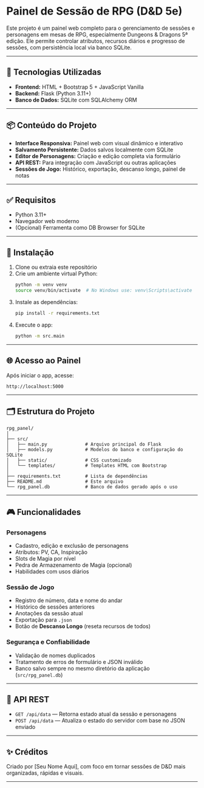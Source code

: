 
# Painel de Sessão de RPG (D&D 5e)

Este projeto é um painel web completo para o gerenciamento de sessões e personagens em mesas de RPG, especialmente Dungeons & Dragons 5ª edição. Ele permite controlar atributos, recursos diários e progresso de sessões, com persistência local via banco SQLite.

---

## 🧰 Tecnologias Utilizadas

- **Frontend:** HTML + Bootstrap 5 + JavaScript Vanilla
- **Backend:** Flask (Python 3.11+)
- **Banco de Dados:** SQLite com SQLAlchemy ORM

---

## 📦 Conteúdo do Projeto

- **Interface Responsiva:** Painel web com visual dinâmico e interativo
- **Salvamento Persistente:** Dados salvos localmente com SQLite
- **Editor de Personagens:** Criação e edição completa via formulário
- **API REST:** Para integração com JavaScript ou outras aplicações
- **Sessões de Jogo:** Histórico, exportação, descanso longo, painel de notas

---

## ✅ Requisitos

- Python 3.11+
- Navegador web moderno
- (Opcional) Ferramenta como DB Browser for SQLite

---

## 🚀 Instalação

1. Clone ou extraia este repositório
2. Crie um ambiente virtual Python:
   ```bash
   python -m venv venv
   source venv/bin/activate  # No Windows use: venv\Scripts\activate
   ```
3. Instale as dependências:
   ```bash
   pip install -r requirements.txt
   ```
4. Execute o app:
   ```bash
   python -m src.main
   ```

---

## 🌐 Acesso ao Painel

Após iniciar o app, acesse:

```
http://localhost:5000
```

---

## 🗂️ Estrutura do Projeto

```
rpg_panel/
│
├── src/
│   ├── main.py              # Arquivo principal do Flask
│   ├── models.py            # Modelos do banco e configuração do SQLite
│   ├── static/              # CSS customizado
│   └── templates/           # Templates HTML com Bootstrap
│
├── requirements.txt         # Lista de dependências
├── README.md                # Este arquivo
└── rpg_panel.db             # Banco de dados gerado após o uso
```

---

## 🎮 Funcionalidades

### Personagens
- Cadastro, edição e exclusão de personagens
- Atributos: PV, CA, Inspiração
- Slots de Magia por nível
- Pedra de Armazenamento de Magia (opcional)
- Habilidades com usos diários

### Sessão de Jogo
- Registro de número, data e nome do andar
- Histórico de sessões anteriores
- Anotações da sessão atual
- Exportação para `.json`
- Botão de **Descanso Longo** (reseta recursos de todos)

### Segurança e Confiabilidade
- Validação de nomes duplicados
- Tratamento de erros de formulário e JSON inválido
- Banco salvo sempre no mesmo diretório da aplicação (`src/rpg_panel.db`)

---

## 🧪 API REST

- `GET /api/data` — Retorna estado atual da sessão e personagens
- `POST /api/data` — Atualiza o estado do servidor com base no JSON enviado

---

## ✨ Créditos

Criado por [Seu Nome Aqui], com foco em tornar sessões de D&D mais organizadas, rápidas e visuais.

---
